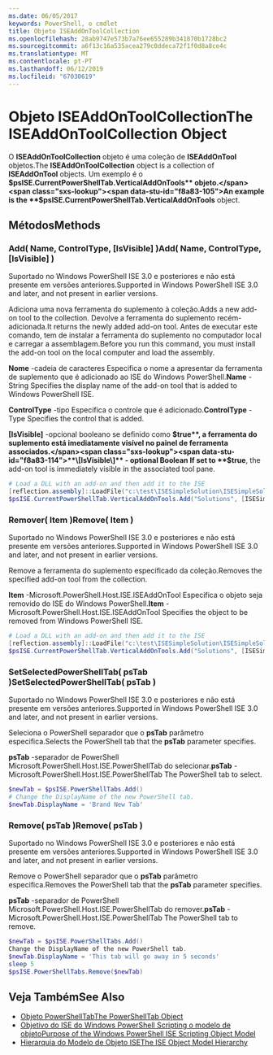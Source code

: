```yaml
---
ms.date: 06/05/2017
keywords: PowerShell, o cmdlet
title: Objeto ISEAddOnToolCollection
ms.openlocfilehash: 28ab9747e573b7a76ee655289b341870b1728bc2
ms.sourcegitcommit: a6f13c16a535acea279c0ddeca72f1f0d8a8ce4c
ms.translationtype: MT
ms.contentlocale: pt-PT
ms.lasthandoff: 06/12/2019
ms.locfileid: "67030619"
---
```

# <a name="the-iseaddontoolcollection-object"></a><span data-ttu-id="f8a83-103">Objeto ISEAddOnToolCollection</span><span class="sxs-lookup"><span data-stu-id="f8a83-103">The ISEAddOnToolCollection Object</span></span>

<span data-ttu-id="f8a83-104">O **ISEAddOnToolCollection** objeto é uma coleção de **ISEAddOnTool** objetos.</span><span class="sxs-lookup"><span data-stu-id="f8a83-104">The **ISEAddOnToolCollection** object is a collection of **ISEAddOnTool** objects.</span></span> <span data-ttu-id="f8a83-105">Um exemplo é o **$psISE.CurrentPowerShellTab.VerticalAddOnTools** objeto.</span><span class="sxs-lookup"><span data-stu-id="f8a83-105">An example is the **$psISE.CurrentPowerShellTab.VerticalAddOnTools** object.</span></span>

## <a name="methods"></a><span data-ttu-id="f8a83-106">Métodos</span><span class="sxs-lookup"><span data-stu-id="f8a83-106">Methods</span></span>

### <a name="add-name-controltype-isvisible-"></a><span data-ttu-id="f8a83-107">Add\( Name, ControlType, \[IsVisible\] \)</span><span class="sxs-lookup"><span data-stu-id="f8a83-107">Add\( Name, ControlType, \[IsVisible\] \)</span></span>

<span data-ttu-id="f8a83-108">Suportado no Windows PowerShell ISE 3.0 e posteriores e não está presente em versões anteriores.</span><span class="sxs-lookup"><span data-stu-id="f8a83-108">Supported in Windows PowerShell ISE 3.0 and later, and not present in earlier versions.</span></span>

<span data-ttu-id="f8a83-109">Adiciona uma nova ferramenta do suplemento à coleção.</span><span class="sxs-lookup"><span data-stu-id="f8a83-109">Adds a new add-on tool to the collection.</span></span> <span data-ttu-id="f8a83-110">Devolve a ferramenta do suplemento recém-adicionada.</span><span class="sxs-lookup"><span data-stu-id="f8a83-110">It returns the newly added add-on tool.</span></span> <span data-ttu-id="f8a83-111">Antes de executar este comando, tem de instalar a ferramenta do suplemento no computador local e carregar a assemblagem.</span><span class="sxs-lookup"><span data-stu-id="f8a83-111">Before you run this command, you must install the add-on tool on the local computer and load the assembly.</span></span>

<span data-ttu-id="f8a83-112">**Nome** -cadeia de caracteres Especifica o nome a apresentar da ferramenta de suplemento que é adicionado ao ISE do Windows PowerShell.</span><span class="sxs-lookup"><span data-stu-id="f8a83-112">**Name** - String Specifies the display name of the add-on tool that is added to Windows PowerShell ISE.</span></span>

<span data-ttu-id="f8a83-113">**ControlType** -tipo Especifica o controle que é adicionado.</span><span class="sxs-lookup"><span data-stu-id="f8a83-113">**ControlType** -Type Specifies the control that is added.</span></span>

<span data-ttu-id="f8a83-114">**\[IsVisible\]**  -opcional booleano se definido como **$true**, a ferramenta do suplemento está imediatamente visível no painel de ferramenta associados.</span><span class="sxs-lookup"><span data-stu-id="f8a83-114">**\[IsVisible\]** - optional Boolean If set to **$true**, the add-on tool is immediately visible in the associated tool pane.</span></span>

```powershell
# Load a DLL with an add-on and then add it to the ISE
[reflection.assembly]::LoadFile("c:\test\ISESimpleSolution\ISESimpleSolution.dll")
$psISE.CurrentPowerShellTab.VerticalAddOnTools.Add("Solutions", [ISESimpleSolution.Solution], $true)
```

### <a name="remove-item-"></a><span data-ttu-id="f8a83-115">Remover\( Item \)</span><span class="sxs-lookup"><span data-stu-id="f8a83-115">Remove\( Item \)</span></span>

<span data-ttu-id="f8a83-116">Suportado no Windows PowerShell ISE 3.0 e posteriores e não está presente em versões anteriores.</span><span class="sxs-lookup"><span data-stu-id="f8a83-116">Supported in Windows PowerShell ISE 3.0 and later, and not present in earlier versions.</span></span>

<span data-ttu-id="f8a83-117">Remove a ferramenta do suplemento especificado da coleção.</span><span class="sxs-lookup"><span data-stu-id="f8a83-117">Removes the specified add-on tool from the collection.</span></span>

<span data-ttu-id="f8a83-118">**Item** -Microsoft.PowerShell.Host.ISE.ISEAddOnTool Especifica o objeto seja removido do ISE do Windows PowerShell.</span><span class="sxs-lookup"><span data-stu-id="f8a83-118">**Item** - Microsoft.PowerShell.Host.ISE.ISEAddOnTool Specifies the object to be removed from Windows PowerShell ISE.</span></span>

```powershell
# Load a DLL with an add-on and then add it to the ISE
[reflection.assembly]::LoadFile("c:\test\ISESimpleSolution\ISESimpleSolution.dll")
$psISE.CurrentPowerShellTab.VerticalAddOnTools.Add("Solutions", [ISESimpleSolution.Solution], $true)
```

### <a name="setselectedpowershelltab-pstab-"></a><span data-ttu-id="f8a83-119">SetSelectedPowerShellTab\( psTab \)</span><span class="sxs-lookup"><span data-stu-id="f8a83-119">SetSelectedPowerShellTab\( psTab \)</span></span>

<span data-ttu-id="f8a83-120">Suportado no Windows PowerShell ISE 3.0 e posteriores e não está presente em versões anteriores.</span><span class="sxs-lookup"><span data-stu-id="f8a83-120">Supported in Windows PowerShell ISE 3.0 and later, and not present in earlier versions.</span></span>

<span data-ttu-id="f8a83-121">Seleciona o PowerShell separador que o **psTab** parâmetro especifica.</span><span class="sxs-lookup"><span data-stu-id="f8a83-121">Selects the PowerShell tab that the **psTab** parameter specifies.</span></span>

<span data-ttu-id="f8a83-122">**psTab** -separador de PowerShell Microsoft.PowerShell.Host.ISE.PowerShellTab do selecionar.</span><span class="sxs-lookup"><span data-stu-id="f8a83-122">**psTab** - Microsoft.PowerShell.Host.ISE.PowerShellTab The PowerShell tab to select.</span></span>

```powershell
$newTab = $psISE.PowerShellTabs.Add()
# Change the DisplayName of the new PowerShell tab.
$newTab.DisplayName = 'Brand New Tab'
```

### <a name="remove-pstab-"></a><span data-ttu-id="f8a83-123">Remove\( psTab \)</span><span class="sxs-lookup"><span data-stu-id="f8a83-123">Remove\( psTab \)</span></span>

<span data-ttu-id="f8a83-124">Suportado no Windows PowerShell ISE 3.0 e posteriores e não está presente em versões anteriores.</span><span class="sxs-lookup"><span data-stu-id="f8a83-124">Supported in Windows PowerShell ISE 3.0 and later, and not present in earlier versions.</span></span>

<span data-ttu-id="f8a83-125">Remove o PowerShell separador que o **psTab** parâmetro especifica.</span><span class="sxs-lookup"><span data-stu-id="f8a83-125">Removes the PowerShell tab that the **psTab** parameter specifies.</span></span>

<span data-ttu-id="f8a83-126">**psTab** -separador de PowerShell Microsoft.PowerShell.Host.ISE.PowerShellTab do remover.</span><span class="sxs-lookup"><span data-stu-id="f8a83-126">**psTab** - Microsoft.PowerShell.Host.ISE.PowerShellTab The PowerShell tab to remove.</span></span>

```powershell
$newTab = $psISE.PowerShellTabs.Add()
Change the DisplayName of the new PowerShell tab.
$newTab.DisplayName = 'This tab will go away in 5 seconds'
sleep 5
$psISE.PowerShellTabs.Remove($newTab)
```

## <a name="see-also"></a><span data-ttu-id="f8a83-127">Veja Também</span><span class="sxs-lookup"><span data-stu-id="f8a83-127">See Also</span></span>

- [<span data-ttu-id="f8a83-128">Objeto PowerShellTab</span><span class="sxs-lookup"><span data-stu-id="f8a83-128">The PowerShellTab Object</span></span>](The-PowerShellTab-Object.md)
- [<span data-ttu-id="f8a83-129">Objetivo do ISE do Windows PowerShell Scripting o modelo de objeto</span><span class="sxs-lookup"><span data-stu-id="f8a83-129">Purpose of the Windows PowerShell ISE Scripting Object Model</span></span>](Purpose-of-the-Windows-PowerShell-ISE-Scripting-Object-Model.md)
- [<span data-ttu-id="f8a83-130">Hierarquia do Modelo de Objeto ISE</span><span class="sxs-lookup"><span data-stu-id="f8a83-130">The ISE Object Model Hierarchy</span></span>](The-ISE-Object-Model-Hierarchy.md)
